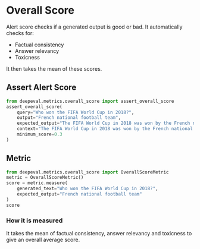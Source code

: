 # Overall Score

Alert score checks if a generated output is good or bad. It automatically checks for:

- Factual consistency
- Answer relevancy
- Toxicness

It then takes the mean of these scores.

## Assert Alert Score

```python
from deepeval.metrics.overall_score import assert_overall_score
assert_overall_score(
    query="Who won the FIFA World Cup in 2018?",
    output="French national football team",
    expected_output="The FIFA World Cup in 2018 was won by the French national football team.",
    context="The FIFA World Cup in 2018 was won by the French national football team. They defeated Croatia 4-2 in the final match to claim the championship.",
    minimum_score=0.3
)
```

## Metric

```python
from deepeval.metrics.overall_score import OverallScoreMetric
metric = OverallScoreMetric()
score = metric.measure(
    generated_text="Who won the FIFA World Cup in 2018?",
    expected_output="French national football team"
)
score
```

### How it is measured

It takes the mean of factual consistency, answer relevancy and toxicness to give an overall average score.
